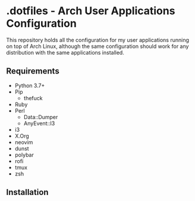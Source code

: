 # .dotfiles - Arch User Applications Configuration

This repository holds all the configuration for my user applications running on
top of Arch Linux, although the same configuration should work for any
distribution with the same applications installed.

## Requirements

- Python 3.7+
- Pip
	- thefuck
- Ruby
- Perl
	- Data::Dumper
	- AnyEvent::I3
- i3
- X.Org
- neovim
- dunst
- polybar
- rofi
- tmux
- zsh

## Installation


